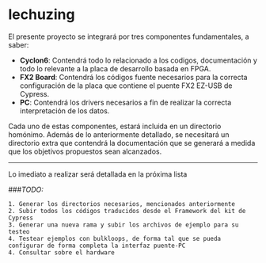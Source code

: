 # lechuzing

El presente proyecto se integrará por tres componentes fundamentales, a saber:

* **Cyclon6**: Contendrá todo lo relacionado a los codigos, documentación y todo lo relevante a la placa de desarrollo basada en FPGA.
* __FX2 Board__: Contendrá los códigos fuente necesarios para la correcta configuración de la placa que contiene el puente FX2 EZ-USB de Cypress.
* __PC__: Contendrá los drivers necesarios a fin de realizar la correcta interpretación de los datos.

Cada uno de estas componentes, estará incluida en un directorio homónimo.
Además de lo anteriormente detallado, se necesitará un directorio extra que contendrá la documentación que se generará a medida que los objetivos propuestos sean alcanzados.

---
Lo imediato a realizar será detallada en la próxima lista

###*TODO:*

	1. Generar los directorios necesarios, mencionados anteriormente
	2. Subir todos los códigos traducidos desde el Framework del kit de Cypress
	3. Generar una nueva rama y subir los archivos de ejemplo para su testeo
	4. Testear ejemplos con bulkloops, de forma tal que se pueda configurar de forma completa la interfaz puente-PC
	4. Consultar sobre el hardware
	
